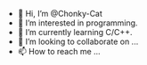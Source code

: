 - 👋 Hi, I’m @Chonky-Cat
- 👀 I’m interested in programming.
- 🌱 I’m currently learning C/C++.
- 💞️ I’m looking to collaborate on ...
- 📫 How to reach me ...

<!---
Chonky-Cat/Chonky-Cat is a ✨ special ✨ repository because its `README.md` (this file) appears on your GitHub profile.
You can click the Preview link to take a look at your changes.
--->
